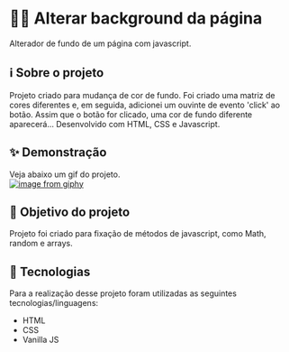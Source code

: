 # 🏴‍☠️ Alterar background da página

Alterador de fundo de um página com javascript.

## ℹ Sobre o projeto 
Projeto criado para mudança de cor de fundo. Foi criado uma matriz de cores diferentes e, em seguida, adicionei um ouvinte de evento 'click' ao botão. Assim que o botão for clicado, uma cor de fundo diferente aparecerá... Desenvolvido com HTML, CSS e Javascript.

## ✨ Demonstração    
Veja abaixo um gif do projeto.</br>
[![image from giphy](https://i.giphy.com/media/TrF1yE6bvcanrCrRov/giphy.webp)](https://media.giphy.com/media/TrF1yE6bvcanrCrRov/giphy.gif?cid=790b7611ebb06867933e2e9f3db011b3bd2713691c50041d&rid=giphy.gif&ct=g)

## 🎯 Objetivo do projeto
Projeto foi criado para fixação de métodos de javascript, como Math, random e arrays.

## 🤖 Tecnologias 
Para a realização desse projeto foram utilizadas as seguintes tecnologias/linguagens: 
- HTML
- CSS
- Vanilla JS
